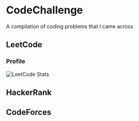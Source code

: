 # CodeChallenge

A compilation of coding problems that I came across

## LeetCode

### Profile

![LeetCode Stats](https://leetcard.jacoblin.cool/lsy_urea?theme=dark&font=Ropa%20Sans)


## HackerRank

## CodeForces
